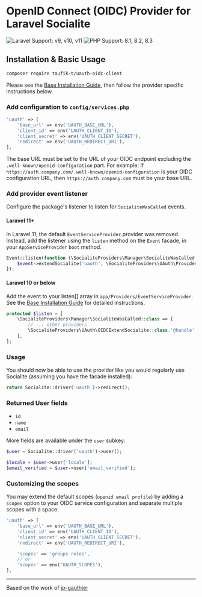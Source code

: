 # OpenID Connect (OIDC) Provider for Laravel Socialite

![Laravel Support: v9, v10, v11](https://img.shields.io/badge/Laravel%20Support-v9%2C%20v10%2C%20v11-blue) ![PHP Support: 8.1, 8.2, 8.3](https://img.shields.io/badge/PHP%20Support-8.1%2C%208.2%2C%208.3-blue)

## Installation & Basic Usage

```bash
composer require taufik-t/uauth-oidc-client
```

Please see the [Base Installation Guide](https://socialiteproviders.com/usage/), then follow the provider specific instructions below.

### Add configuration to `config/services.php`

```php
'uauth' => [
    'base_url' => env('UAUTH_BASE_URL'),
    'client_id' => env('UAUTH_CLIENT_ID'),
    'client_secret' => env('UAUTH_CLIENT_SECRET'),
    'redirect' => env('UAUTH_REDIRECT_URI'),
],
```

The base URL must be set to the URL of your OIDC endpoint excluding the `.well-known/openid-configuration` part. For example:
If `https://auth.company.com/.well-known/openid-configuration` is your OIDC configuration URL, then `https://auth.company.com` must be your base URL.

### Add provider event listener

Configure the package's listener to listen for `SocialiteWasCalled` events.

#### Laravel 11+

In Laravel 11, the default `EventServiceProvider` provider was removed. Instead, add the listener using the `listen` method on the `Event` facade, in your `AppServiceProvider` `boot` method.

```php
Event::listen(function (\SocialiteProviders\Manager\SocialiteWasCalled $event) {
    $event->extendSocialite('uauth', \SocialiteProviders\UAuth\Provider::class);
});
```

#### Laravel 10 or below

Add the event to your listen[] array in `app/Providers/EventServiceProvider`. See the [Base Installation Guide](https://socialiteproviders.com/usage/) for detailed instructions.

```php
protected $listen = [
    \SocialiteProviders\Manager\SocialiteWasCalled::class => [
        // ... other providers
        \SocialiteProviders\UAuth\OIDCExtendSocialite::class.'@handle',
    ],
];
```

### Usage

You should now be able to use the provider like you would regularly use Socialite (assuming you have the facade
installed):

```php
return Socialite::driver('uauth')->redirect();
```

### Returned User fields

- `id`
- `name`
- `email`

More fields are available under the `user` subkey:

```php
$user = Socialite::driver('uauth')->user();

$locale = $user->user['locale'];
$email_verified = $user->user['email_verified'];
```

### Customizing the scopes

You may extend the default scopes (`openid email profile`) by adding a `scopes` option to your OIDC service configuration and separate multiple scopes with a space:

```php
'uauth' => [
    'base_url' => env('UAUTH_BASE_URL'),
    'client_id' => env('UAUTH_CLIENT_ID'),
    'client_secret' => env('UAUTH_CLIENT_SECRET'),
    'redirect' => env('UAUTH_REDIRECT_URI'),

    'scopes' => 'groups roles',
    // or
    'scopes' => env('UAUTH_SCOPES'),
],
```

---

Based on the work of [jp-gauthier](https://github.com/jp-gauthier)
